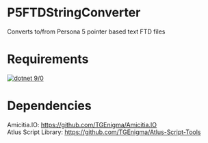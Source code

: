 # P5FTDStringConverter
Converts to/from Persona 5 pointer based text FTD files

# Requirements  
[![dotnet 9/0](https://img.shields.io/badge/dotnet%20version-net9.0-blue)](https://dotnet.microsoft.com/en-us/download/dotnet/9.0)
  
    
 # Dependencies  
 Amicitia.IO: https://github.com/TGEnigma/Amicitia.IO  
 Atlus Script Library: https://github.com/TGEnigma/Atlus-Script-Tools
